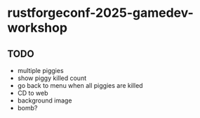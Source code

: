 # rustforgeconf-2025-gamedev-workshop

## TODO

* multiple piggies
* show piggy killed count
* go back to menu when all piggies are killed
* CD to web
* background image
* bomb?
